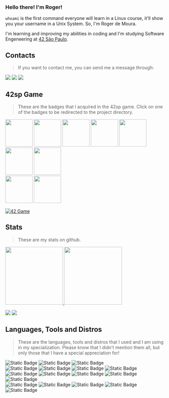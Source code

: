 ### Hello there! I'm Roger!

`whoami` is the first command everyone will learn in a Linux course, it'll show you your username in a Unix System. So, I'm Roger de Moura.

I'm learning and improving my abilities in coding and I'm studying Software Engeneering at [42 São Paulo](https://www.42sp.org.br/).

## Contacts

> If you want to contact me, you can send me a message through:

<div> 
    <a href="https://www.linkedin.com/in/rgrmra/" target="_blank"><img src="https://img.shields.io/badge/LinkedIn-%230077B5?style=for-the-badge&logo=linkedin&logoColor=white" target="_blank"></a> 
    <a href="https://instagram.com/rgrmra" target="_blank"><img src="https://img.shields.io/badge/Instagram-%23E4405F?style=for-the-badge&logo=instagram&logoColor=white" target="_blank"></a>
    <a href="https://discord.com/users/1011334378477080646" target="_blank"><img src="https://img.shields.io/badge/Discord-7289DA?style=for-the-badge&logo=discord&logoColor=white" target="_blank"></a> 
</div>

## 42sp Game

> These are the badges that I acquired in the 42sp game. Click on one of the badges to be redirected to the project directory.

<a href="#"><img src="https://game.42sp.org.br/static/assets/achievements/phase_onem.png" width="85"/></a>
<a href="https://github.com/rgrmra/libft#readme"><img src="https://game.42sp.org.br/static/assets/achievements/libftm.png" width="85"/></a>
<a href="https://github.com/rgrmra/get_next_line#readme"><img src="https://game.42sp.org.br/static/assets/achievements/get_next_linem.png" width="85"/></a>
<a href="https://github.com/rgrmra/ft_printf#readme"><img src="https://game.42sp.org.br/static/assets/achievements/ft_printfm.png" width="85"/></a>
<a href="https://github.com/rgrmra/born2beroot#readme"><img src="https://game.42sp.org.br/static/assets/achievements/born2berootm.png" width="85"/></a>
<a href="https://github.com/rgrmra/fdf#readme"><img src="https://game.42sp.org.br/static/assets/achievements/fdfm.png" width="85"/></a>
<a href="https://github.com/rgrmra/pipex#readme"><img src="https://game.42sp.org.br/static/assets/achievements/pipexm.png" width="85"/></a><br>
<a href="#"><img src="https://game.42sp.org.br/static/assets/achievements/phase_twon.png" width="85"/></a>
<a href="https://github.com/rgrmra/push_swap#readme"><img src="https://game.42sp.org.br/static/assets/achievements/push_swapm.png" width="85"/></a>

[![42 Game](https://img.shields.io/badge/Game-profile-blue?style=for-the-badge&logo=42&logoColor=white)](https://game.42sp.org.br/cadet/rde-mour)

## Stats

> These are my stats on github.

<a href="https://github.com/rgrmra">
    <img height="180em" src="https://github-readme-stats.vercel.app/api?username=rgrmra&show_icons=true&theme=nord&include_all_commits=true&count_private=true"/>
    <img height="180em" src="https://github-readme-stats.vercel.app/api/top-langs/?username=rgrmra&layout=compact&langs_count=9&theme=nord"/>
</a>

![](https://img.shields.io/badge/You've_been_spotted!-white?logoColor=black&style=for-the-badge)
![](https://komarev.com/ghpvc/?username=rgrmra&color=blue&style=for-the-badge&abbreviated=true)

## Languages, Tools and Distros

> These are the languages, tools and distros that I used and I am using in my specialization. Please know that I didn't mention them all, but only those that I have a special appreciation for!
    
![Static Badge](https://img.shields.io/badge/LANGS:-white?logoColor=black&style=for-the-badge)
![Static Badge](https://img.shields.io/badge/C-white.svg?&logo=C&logoColor=black&style=for-the-badge)
![Static Badge](https://img.shields.io/badge/Java-white?&logo=openjdk&logoColor=black&style=for-the-badge)<br>
![Static Badge](https://img.shields.io/badge/TOOLS:-white?logoColor=black&style=for-the-badge)
![Static Badge](https://img.shields.io/badge/Linux-white?logo=linux&logoColor=black&style=for-the-badge)
![Static Badge](https://img.shields.io/badge/Git-white?logo=git&logoColor=black&style=for-the-badge)
![Static Badge](https://img.shields.io/badge/Github-white?logo=github&logoColor=black&style=for-the-badge)
![Static Badge](https://img.shields.io/badge/Bash-white.svg?&logo=gnu-bash&logoColor=black&style=for-the-badge)
![Static Badge](https://img.shields.io/badge/Makefile-white.svg?&logo=monzo&logoColor=black&style=for-the-badge)
![Static Badge](https://img.shields.io/badge/Vim-white?&logo=VIM&logoColor=black&style=for-the-badge)
![Static Badge](https://img.shields.io/badge/Nvim-white?&logo=Neovim&logoColor=black&style=for-the-badge)
![Static Badge](https://img.shields.io/badge/GDB-white?logo=gnubash&logoColor=black&style=for-the-badge)<br>
![Static Badge](https://img.shields.io/badge/DISTROS:-white?logoColor=black&style=for-the-badge)
![Static Badge](https://img.shields.io/badge/Arch_Linux-white?logo=arch-linux&logoColor=black&style=for-the-badge)
![Static Badge](https://img.shields.io/badge/Debian-white?logo=debian&logoColor=black&style=for-the-badge)
![Static Badge](https://img.shields.io/badge/Rocky_linux-white?logo=rocky-linux&logoColor=black&style=for-the-badge)
![Static Badge](https://img.shields.io/badge/Ubuntu-white?logo=ubuntu&logoColor=black&style=for-the-badge)
